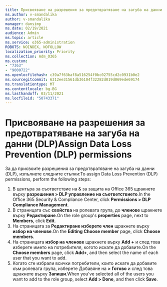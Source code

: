 ```yaml
---
title: Присвояване на разрешения за предотвратяване на загуба на данни (DLP)
ms.author: v-smandalika
author: v-smandalika
manager: dansimp
ms.date: 02/19/2021
audience: Admin
ms.topic: article
ms.service: o365-administration
ROBOTS: NOINDEX, NOFOLLOW
localization_priority: Priority
ms.collection: Adm_O365
ms.custom:
- "7363"
- "9000722"
ms.openlocfilehash: c39a7f63baf8a516254f0bc02755cd2c0931b0e2
ms.sourcegitcommit: 6312ee31561db36104f32282d019d069ede69174
ms.translationtype: MT
ms.contentlocale: bg-BG
ms.lasthandoff: 03/11/2021
ms.locfileid: "50743371"
---
```

# <a name="assign-data-loss-prevention-dlp-permissions"></a><span data-ttu-id="2a997-102">Присвояване на разрешения за предотвратяване на загуба на данни (DLP)</span><span class="sxs-lookup"><span data-stu-id="2a997-102">Assign Data Loss Prevention (DLP) permissions</span></span>

<span data-ttu-id="2a997-103">За да присвоите разрешения за предотвратяване на загуба на данни (DLP), изпълнете следните стъпки:</span><span class="sxs-lookup"><span data-stu-id="2a997-103">To assign Data Loss Prevention (DLP) permissions, perform the following steps:</span></span>

1. <span data-ttu-id="2a997-104">В центъра за съответствие на & за защита на Office 365 щракнете върху **разрешения > DLP управление на съответствието**.</span><span class="sxs-lookup"><span data-stu-id="2a997-104">In the Office 365 Security & Compliance Center, click **Permissions > DLP Compliance Management**.</span></span>
2. <span data-ttu-id="2a997-105">В страницата със **свойства** на ролевата група, до **членове** щракнете върху **Редактиране**.</span><span class="sxs-lookup"><span data-stu-id="2a997-105">On the role group's **properties** page, next to **Members**, click **Edit**.</span></span>
3. <span data-ttu-id="2a997-106">На страницата за **Редактиране изберете член** щракнете върху **избор на членове**.</span><span class="sxs-lookup"><span data-stu-id="2a997-106">On the **Editing Choose member** page, click **Choose members**.</span></span>
4. <span data-ttu-id="2a997-107">На страницата **избор на членове** щракнете върху **Add +** и след това изберете името на потребителя, когото искате да добавите.</span><span class="sxs-lookup"><span data-stu-id="2a997-107">On the **Choose members** page, click **Add+**, and then select the name of each user that you want to add.</span></span>
5. <span data-ttu-id="2a997-108">Когато сте избрали всички потребители, които искате да добавите към ролевата група, изберете Добавяне на **> Готово** и след това щракнете върху **Запиши**.</span><span class="sxs-lookup"><span data-stu-id="2a997-108">When you've selected all of the users you want to add to the role group, select **Add > Done**, and then click **Save**.</span></span>
